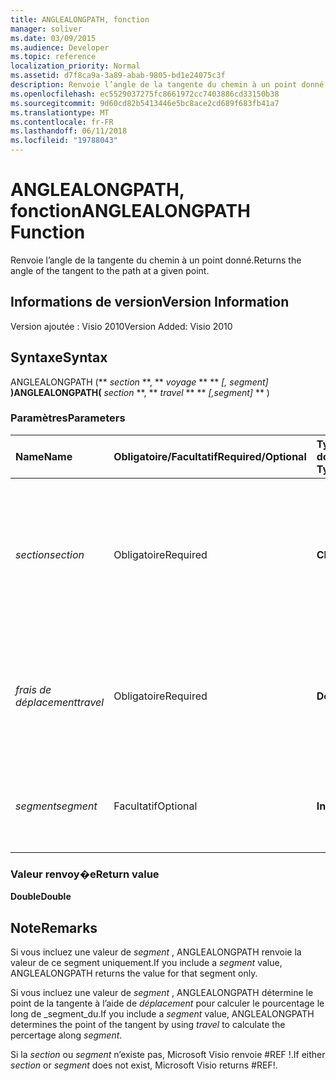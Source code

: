 ```yaml
---
title: ANGLEALONGPATH, fonction
manager: soliver
ms.date: 03/09/2015
ms.audience: Developer
ms.topic: reference
localization_priority: Normal
ms.assetid: d7f8ca9a-3a89-abab-9805-bd1e24075c3f
description: Renvoie l’angle de la tangente du chemin à un point donné.
ms.openlocfilehash: ec5529037275fc8661972cc7403886cd33150b38
ms.sourcegitcommit: 9d60cd82b5413446e5bc8ace2cd689f683fb41a7
ms.translationtype: MT
ms.contentlocale: fr-FR
ms.lasthandoff: 06/11/2018
ms.locfileid: "19788043"
---
```

# <a name="anglealongpath-function"></a><span data-ttu-id="90667-103">ANGLEALONGPATH, fonction</span><span class="sxs-lookup"><span data-stu-id="90667-103">ANGLEALONGPATH Function</span></span>

<span data-ttu-id="90667-104">Renvoie l’angle de la tangente du chemin à un point donné.</span><span class="sxs-lookup"><span data-stu-id="90667-104">Returns the angle of the tangent to the path at a given point.</span></span>
  
## <a name="version-information"></a><span data-ttu-id="90667-105">Informations de version</span><span class="sxs-lookup"><span data-stu-id="90667-105">Version Information</span></span>

<span data-ttu-id="90667-106">Version ajoutée : Visio 2010</span><span class="sxs-lookup"><span data-stu-id="90667-106">Version Added: Visio 2010</span></span> 
  
## <a name="syntax"></a><span data-ttu-id="90667-107">Syntaxe</span><span class="sxs-lookup"><span data-stu-id="90667-107">Syntax</span></span>

<span data-ttu-id="90667-108">ANGLEALONGPATH (** *section* **, ** *voyage* ** ** *[, segment]* **)</span><span class="sxs-lookup"><span data-stu-id="90667-108">ANGLEALONGPATH(** *section* **, ** *travel* ** ** *[,segment]* ** )</span></span> 
  
### <a name="parameters"></a><span data-ttu-id="90667-109">Paramètres</span><span class="sxs-lookup"><span data-stu-id="90667-109">Parameters</span></span>

|<span data-ttu-id="90667-110">**Name**</span><span class="sxs-lookup"><span data-stu-id="90667-110">**Name**</span></span>|<span data-ttu-id="90667-111">**Obligatoire/Facultatif**</span><span class="sxs-lookup"><span data-stu-id="90667-111">**Required/Optional**</span></span>|<span data-ttu-id="90667-112">**Type de données**</span><span class="sxs-lookup"><span data-stu-id="90667-112">**Data Type**</span></span>|<span data-ttu-id="90667-113">**Description**</span><span class="sxs-lookup"><span data-stu-id="90667-113">**Description**</span></span>|
|:-----|:-----|:-----|:-----|
| <span data-ttu-id="90667-114">_section_</span><span class="sxs-lookup"><span data-stu-id="90667-114">_section_</span></span> <br/> |<span data-ttu-id="90667-115">Obligatoire</span><span class="sxs-lookup"><span data-stu-id="90667-115">Required</span></span>  <br/> |<span data-ttu-id="90667-116">**Chaîne**</span><span class="sxs-lookup"><span data-stu-id="90667-116">**String**</span></span> <br/> |<span data-ttu-id="90667-117">Section Geometry qui représente le chemin, spécifiée par une référence à sa cellule Path (par exemple Geometry1.Path).</span><span class="sxs-lookup"><span data-stu-id="90667-117">The Geometry section that represents the path, specified by a reference to its Path cell (for example, Geometry1.Path).</span></span>  <br/> |
| <span data-ttu-id="90667-118">_frais de déplacement_</span><span class="sxs-lookup"><span data-stu-id="90667-118">_travel_</span></span> <br/> |<span data-ttu-id="90667-119">Obligatoire</span><span class="sxs-lookup"><span data-stu-id="90667-119">Required</span></span>  <br/> |<span data-ttu-id="90667-120">**Double**</span><span class="sxs-lookup"><span data-stu-id="90667-120">**Double**</span></span> <br/> |<span data-ttu-id="90667-p101">Pourcentage le long du chemin du point de début au point de fin. La valeur doit être comprise entre 0 et 1.</span><span class="sxs-lookup"><span data-stu-id="90667-p101">The percentage along the path from begin point to end point. Must be between 0 and 1.</span></span>  <br/> |
| <span data-ttu-id="90667-123">_segment_</span><span class="sxs-lookup"><span data-stu-id="90667-123">_segment_</span></span> <br/> |<span data-ttu-id="90667-124">Facultatif</span><span class="sxs-lookup"><span data-stu-id="90667-124">Optional</span></span>  <br/> |<span data-ttu-id="90667-125">**Integer**</span><span class="sxs-lookup"><span data-stu-id="90667-125">**Integer**</span></span> <br/> |<span data-ttu-id="90667-126">Segment de base 1 du chemin sur lequel calculer l’angle de la tangente.</span><span class="sxs-lookup"><span data-stu-id="90667-126">The 1-based segment of the path at which to calculate the tangent angle.</span></span>  <br/> |
   
### <a name="return-value"></a><span data-ttu-id="90667-127">Valeur renvoy�e</span><span class="sxs-lookup"><span data-stu-id="90667-127">Return value</span></span>

 <span data-ttu-id="90667-128">**Double**</span><span class="sxs-lookup"><span data-stu-id="90667-128">**Double**</span></span>
  
## <a name="remarks"></a><span data-ttu-id="90667-129">Note</span><span class="sxs-lookup"><span data-stu-id="90667-129">Remarks</span></span>

<span data-ttu-id="90667-130">Si vous incluez une valeur de _segment_ , ANGLEALONGPATH renvoie la valeur de ce segment uniquement.</span><span class="sxs-lookup"><span data-stu-id="90667-130">If you include a  _segment_ value, ANGLEALONGPATH returns the value for that segment only.</span></span> 
  
<span data-ttu-id="90667-131">Si vous incluez une valeur de _segment_ , ANGLEALONGPATH détermine le point de la tangente à l’aide de _déplacement_ pour calculer le pourcentage le long de _segment_du.</span><span class="sxs-lookup"><span data-stu-id="90667-131">If you include a  _segment_ value, ANGLEALONGPATH determines the point of the tangent by using  _travel_ to calculate the percertage along  _segment_.</span></span>
  
<span data-ttu-id="90667-132">Si la _section_ ou _segment_ n’existe pas, Microsoft Visio renvoie #REF !.</span><span class="sxs-lookup"><span data-stu-id="90667-132">If either  _section_ or  _segment_ does not exist, Microsoft Visio returns #REF!.</span></span> 
  

